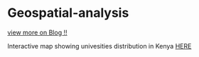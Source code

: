 # Geospatial-analysis


[view more on Blog !!](https://sirwilliam254.github.io/flexible-jekyll/INTERACTIVE-MAP/)

Interactive map showing univesities distribution in Kenya [HERE]()
